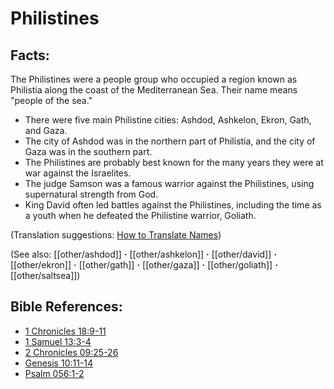 # Philistines #

## Facts: ##

The Philistines were a people group who occupied a region known as Philistia​ along the coast of the Mediterranean Sea. Their name means "people of the sea."

* There were five main Philistine cities: Ashdod, Ashkelon, Ekron, Gath, and Gaza.
* The city of Ashdod was in the northern part of Philistia, and the city of Gaza was in the southern part.
* The Philistines are probably best known for the many years they were at war against the Israelites.
* The judge Samson was a famous warrior against the Philistines, using supernatural strength from God.
* King David often led battles against the Philistines, including the time as a youth when he defeated the Philistine warrior, Goliath.

(Translation suggestions: [How to Translate Names](en/ta-vol1/translate/man/translate-names))

(See also: [[other/ashdod]] **·** [[other/ashkelon]] **·** [[other/david]] **·** [[other/ekron]] **·** [[other/gath]] **·** [[other/gaza]] **·** [[other/goliath]] **·** [[other/saltsea]])

## Bible References: ##

* [1 Chronicles 18:9-11](en/tn/1ch/help/18/09)
* [1 Samuel 13:3-4](en/tn/1sa/help/13/03)
* [2 Chronicles 09:25-26](en/tn/2ch/help/09/25)
* [Genesis 10:11-14](en/tn/gen/help/10/11)
* [Psalm 056:1-2](en/tn/psa/help/56/01)